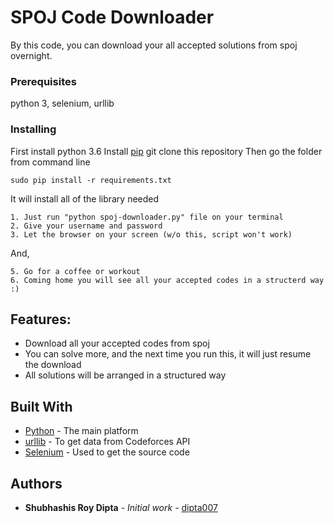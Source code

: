 # SPOJ Code Downloader

By this code, you can download your all accepted solutions from spoj overnight.

### Prerequisites

python 3, selenium, urllib

### Installing

First install python 3.6
Install [pip](https://pip.pypa.io/en/stable/installing/)
git clone this repository
Then go the folder from command line

```
sudo pip install -r requirements.txt
```

It will install all of the library needed

```
1. Just run "python spoj-downloader.py" file on your terminal
2. Give your username and password
3. Let the browser on your screen (w/o this, script won't work)
```

And,

```
5. Go for a coffee or workout
6. Coming home you will see all your accepted codes in a structerd way :) 
```
## Features:

* Download all your accepted codes from spoj
* You can solve more, and the next time you run this, it will just resume the download
* All solutions will be arranged in a structured way 

## Built With

* [Python](http://www.dropwizard.io/1.0.2/docs/) - The main platform
* [urllib](https://docs.python.org/2/library/urllib.html) - To get data from Codeforces API
* [Selenium](http://selenium-python.readthedocs.io/installation.html) - Used to get the source code

## Authors

* **Shubhashis Roy Dipta** - *Initial work* - [dipta007](https://github.com/dipta007)
